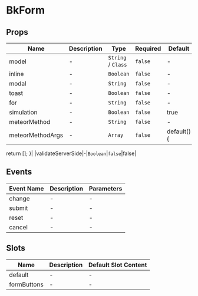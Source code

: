 # BkForm

## Props

<!-- @vuese:BkForm:props:start -->
|Name|Description|Type|Required|Default|
|---|---|---|---|---|
|model|-|`String` / `Class`|`false`|-|
|inline|-|`Boolean`|`false`|-|
|modal|-|`String`|`false`|-|
|toast|-|`Boolean`|`false`|-|
|for|-|`String`|`false`|-|
|simulation|-|`Boolean`|`false`|true|
|meteorMethod|-|`String`|`false`|-|
|meteorMethodArgs|-|`Array`|`false`|default() {
  return [];
}|
|validateServerSide|-|`Boolean`|`false`|false|

<!-- @vuese:BkForm:props:end -->


## Events

<!-- @vuese:BkForm:events:start -->
|Event Name|Description|Parameters|
|---|---|---|
|change|-|-|
|submit|-|-|
|reset|-|-|
|cancel|-|-|

<!-- @vuese:BkForm:events:end -->


## Slots

<!-- @vuese:BkForm:slots:start -->
|Name|Description|Default Slot Content|
|---|---|---|
|default|-|-|
|formButtons|-|-|

<!-- @vuese:BkForm:slots:end -->


